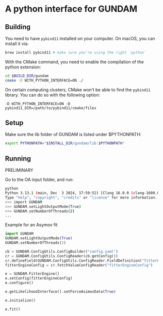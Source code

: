 # A python interface for GUNDAM

## Building

You need to have `pybind11` installed on your computer. On macOS, you
can install it via:

```bash
brew install pybind11 # make sure you're using the right `python`
```

With the CMake command, you need to enable the compilation of the
python extension:

```bash
cd $BUILD_DIR/gundam
cmake -D WITH_PYTHON_INTERFACE=ON ./
```

On certain computing clusters, CMake won't be able to find the `pybind11` library. You can do so with the following
option:

```
-D WITH_PYTHON_INTERFACE=ON -D pybind11_DIR=/path/to/pybind11/cmake/files
```


## Setup

Make sure the lib folder of GUNDAM is listed under $PYTHONPATH:

```bash
export PYTHONPATH="$INSTALL_DIR/gundam/lib:$PYTHONPATH"
```

## Running

PRELIMINARY

Go to the OA input folder, and run:

```bash
python
Python 3.13.1 (main, Dec  3 2024, 17:59:52) [Clang 16.0.0 (clang-1600.0.26.4)] on darwin
Type "help", "copyright", "credits" or "license" for more information.
>>> import GUNDAM
>>> GUNDAM.setLightOutputMode(True)
>>> GUNDAM.setNumberOfThreads(2)
...
```

Example for an Asymov fit

```python
import GUNDAM
GUNDAM.setLightOutputMode(True)
GUNDAM.setNumberOfThreads(2)

cb = GUNDAM.ConfigUtils.ConfigBuilder("config.yaml")
cr = GUNDAM.ConfigUtils.ConfigReader(cb.getConfig())
cr.defineField(GUNDAM.ConfigUtils.ConfigReader.FieldDefinition("fitterEngineConfig"))
fitterEngineConfig = cr.fetchValueConfigReader("fitterEngineConfig")

e = GUNDAM.FitterEngine()
e.setConfig(fitterEngineConfig)
e.configure()

e.getLikelihoodInterface().setForceAsimovData(True)

e.initialize()

e.fit()
```

